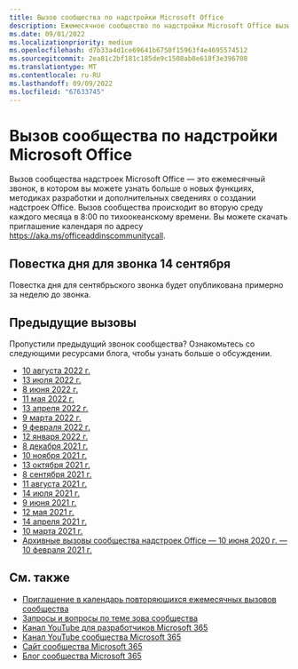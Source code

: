 ```yaml
---
title: Вызов сообщества по надстройки Microsoft Office
description: Ежемесячное сообщество по надстройки Microsoft Office вызывает повестку дня, расписание и ресурсы.
ms.date: 09/01/2022
ms.localizationpriority: medium
ms.openlocfilehash: d7b33a4d1ce69641b6750f15963f4e4695574512
ms.sourcegitcommit: 2ea81c2bf181c185de9c1508ab8e618f3e396708
ms.translationtype: MT
ms.contentlocale: ru-RU
ms.lasthandoff: 09/09/2022
ms.locfileid: "67633745"
---
```

# <a name="microsoft-office-add-ins-community-call"></a>Вызов сообщества по надстройки Microsoft Office

Вызов сообщества надстроек Microsoft Office — это ежемесячный звонок, в котором вы можете узнать больше о новых функциях, методиках разработки и дополнительных сведениях о создании надстроек Office. Вызов сообщества происходит во вторую среду каждого месяца в 8:00 по тихоокеанскому времени. Вы можете скачать приглашение календаря по адресу https://aka.ms/officeaddinscommunitycall.

## <a name="agenda-for-september-14th-call"></a>Повестка дня для звонка 14 сентября

Повестка дня для сентябрьского звонка будет опубликована примерно за неделю до звонка.

## <a name="previous-calls"></a>Предыдущие вызовы

Пропустили предыдущий звонок сообщества? Ознакомьтесь со следующими ресурсами блога, чтобы узнать больше о обсуждении.

- [10 августа 2022 г.](https://pnp.github.io/blog/office-add-ins-community-call/2022-08-10/)
- [13 июля 2022 г.](https://pnp.github.io/blog/office-add-ins-community-call/2022-07-13/)
- [8 июня 2022 г.](https://pnp.github.io/blog/office-add-ins-community-call/2022-06-08/)
- [11 мая 2022 г.](https://pnp.github.io/blog/office-add-ins-community-call/2022-05-11/)
- [13 апреля 2022 г.](https://pnp.github.io/blog/office-add-ins-community-call/2022-04-13/)
- [9 марта 2022 г.](https://pnp.github.io/blog/office-add-ins-community-call/office-add-ins-community-call-march-9-2022/)
- [9 февраля 2022 г.](https://pnp.github.io/blog/office-add-ins-community-call/office-add-ins-community-call-february-9-2022/)
- [12 января 2022 г.](https://pnp.github.io/blog/office-add-ins-community-call/office-add-ins-community-call-january-12-2022/)
- [8 декабря 2021 г.](https://pnp.github.io/blog/office-add-ins-community-call/office-add-ins-community-call-december-8-2021/)
- [10 ноября 2021 г.](https://pnp.github.io/blog/office-add-ins-community-call/office-add-ins-community-call-november-10-2021/)
- [13 октября 2021 г.](https://pnp.github.io/blog/office-add-ins-community-call/office-add-ins-community-call-october-13-2021/)
- [8 сентября 2021 г.](https://pnp.github.io/blog/office-add-ins-community-call/office-add-ins-community-call-september-8-2021/)
- [11 августа 2021 г.](https://pnp.github.io/blog/office-add-ins-community-call/office-add-ins-community-call-august-2021/)
- [14 июля 2021 г.](https://pnp.github.io/blog/office-add-ins-community-call/office-add-ins-community-call-july-2021/)
- [9 июня 2021 г.](https://pnp.github.io/blog/office-add-ins-community-call/office-add-ins-community-call-june-2021/)
- [12 мая 2021 г.](https://pnp.github.io/blog/office-add-ins-community-call/office-add-ins-community-call-may-2021/)
- [14 апреля 2021 г.](https://pnp.github.io/blog/office-add-ins-community-call/office-add-ins-community-call-april-14-2021/)
- [10 марта 2021 г.](https://pnp.github.io/blog/office-add-ins-community-call/office-add-ins-community-call-march-10-2021/)
- [Архивные вызовы сообщества надстроек Office — 10 июня 2020 г. — 10 февраля 2021 г.](https://cdn.graph.office.net/prod/office/Office-Add-ins-Community-Call-Archive.pdf)

## <a name="see-also"></a>См. также

- [Приглашение в календарь повторяющихся ежемесячных вызовов сообщества](https://aka.ms/officeaddinscommunitycall)
- [Запросы и вопросы по теме зова сообщества](https://aka.ms/officeaddinsform)
- [Канал YouTube для разработчиков Microsoft 365](https://aka.ms/m365devyoutube)
- [Канал YouTube сообщества Microsoft 365](https://aka.ms/m365pnp/videos)
- [Сайт сообщества Microsoft 365](https://aka.ms/m365pnp/community)
- [Блог сообщества Microsoft 365](https://aka.ms/m365pnp/community/blog)
